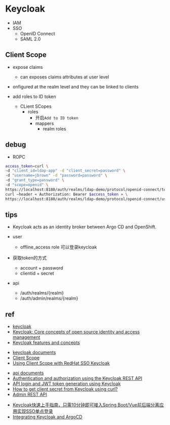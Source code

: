# Keycloak

 + IAM
 + SSO
    + OpenID Connect
    + SAML 2.0


## Client Scope

+ expose claims 
    + can exposes claims attributes at user level
+ onfigured at the realm level and they can be linked to clients

+ add roles to ID token
    + CLient SCopes
        + roles
            + 开启`Add to ID token`
            + mappers
                + realm roles

## debug

+ ROPC
```sh
access_token=curl \
-d "client_id=ldap-app" -d "client_secret=password" \
-d "username=jbrown" -d "password=password" \
-d "grant_type=password" \
-d "scope=openid" \
https://localhost:8180/auth/realms/ldap-demo/protocol/openid-connect/token | jq -r '.access_token'
curl –header « Authorization: Bearer $access_token » \
https://localhost:8180/auth/realms/ldap-demo/protocol/openid-connect/userinfo | jq 
```

## tips

+ Keycloak acts as an identity broker between Argo CD and OpenShift.

+ user
    + offline_access role 可以登录keycloak

+ 获取token的方式
    + account + password
    + clientid + secret

+ api
    + /auth/realms/{realm}
    + /auth/admin/realms/{realm}

## ref
+ [keycloak](https://www.keycloak.org/)
+ [Keycloak: Core concepts of open source identity and access management](https://developers.redhat.com/blog/2019/12/11/keycloak-core-concepts-of-open-source-identity-and-access-management#)
+ [Keycloak features and concepts](https://www.keycloak.org/docs/latest/server_admin/#keycloak-features-and-concepts)

<!-- documents -->
+ [keycloak documents](https://www.keycloak.org/documentation.html)
+ [Client Scope](https://wjw465150.gitbooks.io/keycloak-documentation/content/server_admin/topics/roles/client-scope.html)
+ [Using Client Scope with RedHat SSO Keycloak](https://www.janua.fr/using-client-scope-with-redhat-sso-keycloak/)

<!-- api -->
+ [api documents](https://www.keycloak.org/docs-api/9.0/rest-api/index.html)
+ [Authentication and authorization using the Keycloak REST API](https://developers.redhat.com/blog/2020/11/24/authentication-and-authorization-using-the-keycloak-rest-api#)
+ [API login and JWT token generation using Keycloak](https://developers.redhat.com/blog/2020/01/29/api-login-and-jwt-token-generation-using-keycloak#)
+ [How to get client secret from Keycloak using curl?](https://stackoverflow.com/questions/57265755/how-to-get-client-secret-from-keycloak-using-curl)
+ [Admin REST API](https://wjw465150.gitbooks.io/keycloak-documentation/content/server_development/topics/admin-rest-api.html)

<!-- sso -->
+ [Keycloak快速上手指南，只需10分钟即可接入Spring Boot/Vue前后端分离应用实现SSO单点登录](https://juejin.cn/post/6844903973741150215)
+ [Integrating Keycloak and ArgoCD](https://argo-cd.readthedocs.io/en/stable/operator-manual/user-management/keycloak/)